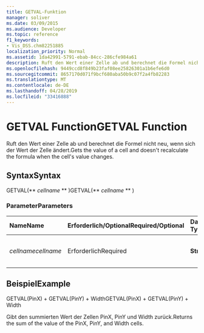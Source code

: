 ```yaml
---
title: GETVAL-Funktion
manager: soliver
ms.date: 03/09/2015
ms.audience: Developer
ms.topic: reference
f1_keywords:
- Vis_DSS.chm82251885
localization_priority: Normal
ms.assetid: 1da42991-5791-ebab-84cc-286cfe984a61
description: Ruft den Wert einer Zelle ab und berechnet die Formel nicht neu, wenn sich der Wert der Zelle ändert.
ms.openlocfilehash: 9449ccd8f849b23faf08ee25826301a1b6efe6d0
ms.sourcegitcommit: 8657170d071f9bcf680aba50b9c07f2a4fb82283
ms.translationtype: MT
ms.contentlocale: de-DE
ms.lasthandoff: 04/28/2019
ms.locfileid: "33416888"
---
```

# <a name="getval-function"></a><span data-ttu-id="5e817-103">GETVAL Function</span><span class="sxs-lookup"><span data-stu-id="5e817-103">GETVAL Function</span></span>

<span data-ttu-id="5e817-104">Ruft den Wert einer Zelle ab und berechnet die Formel nicht neu, wenn sich der Wert der Zelle ändert.</span><span class="sxs-lookup"><span data-stu-id="5e817-104">Gets the value of a cell and doesn't recalculate the formula when the cell's value changes.</span></span>
  
## <a name="syntax"></a><span data-ttu-id="5e817-105">Syntax</span><span class="sxs-lookup"><span data-stu-id="5e817-105">Syntax</span></span>

<span data-ttu-id="5e817-106">GETVAL(\*\* *cellname* \*\* )</span><span class="sxs-lookup"><span data-stu-id="5e817-106">GETVAL(\*\* *cellname* \*\* )</span></span> 
  
### <a name="parameters"></a><span data-ttu-id="5e817-107">Parameter</span><span class="sxs-lookup"><span data-stu-id="5e817-107">Parameters</span></span>

|<span data-ttu-id="5e817-108">**Name**</span><span class="sxs-lookup"><span data-stu-id="5e817-108">**Name**</span></span>|<span data-ttu-id="5e817-109">**Erforderlich/Optional**</span><span class="sxs-lookup"><span data-stu-id="5e817-109">**Required/Optional**</span></span>|<span data-ttu-id="5e817-110">**Datentyp**</span><span class="sxs-lookup"><span data-stu-id="5e817-110">**Data Type**</span></span>|<span data-ttu-id="5e817-111">**Beschreibung**</span><span class="sxs-lookup"><span data-stu-id="5e817-111">**Description**</span></span>|
|:-----|:-----|:-----|:-----|
| <span data-ttu-id="5e817-112">_cellname_</span><span class="sxs-lookup"><span data-stu-id="5e817-112">_cellname_</span></span> <br/> |<span data-ttu-id="5e817-113">Erforderlich</span><span class="sxs-lookup"><span data-stu-id="5e817-113">Required</span></span>  <br/> |<span data-ttu-id="5e817-114">**String**</span><span class="sxs-lookup"><span data-stu-id="5e817-114">**String**</span></span> <br/> |<span data-ttu-id="5e817-115">Der Name der Zelle, deren Wert abgerufen werden soll.</span><span class="sxs-lookup"><span data-stu-id="5e817-115">The name of the cell to get the value of.</span></span>  <br/> |
   
## <a name="example"></a><span data-ttu-id="5e817-116">Beispiel</span><span class="sxs-lookup"><span data-stu-id="5e817-116">Example</span></span>

<span data-ttu-id="5e817-117">GETVAL(PinX) + GETVAL(PinY) + Width</span><span class="sxs-lookup"><span data-stu-id="5e817-117">GETVAL(PinX) + GETVAL(PinY) + Width</span></span> 
  
<span data-ttu-id="5e817-118">Gibt den summierten Wert der Zellen PinX, PinY und Width zurück.</span><span class="sxs-lookup"><span data-stu-id="5e817-118">Returns the sum of the value of the PinX, PinY, and Width cells.</span></span> 
  

